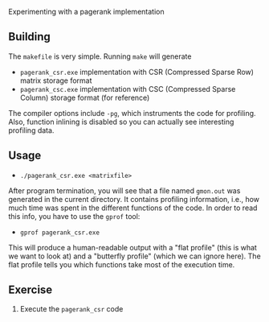 Experimenting with a pagerank implementation

## Building 

The `makefile` is very simple. Running `make` will generate

+ `pagerank_csr.exe` implementation with CSR (Compressed Sparse Row) matrix storage format
+ `pagerank_csc.exe` implementation with CSC (Compressed Sparse Column) storage format (for reference)

The compiler options include `-pg`, which instruments the code for profiling. Also, function inlining is disabled so you can actually see interesting profiling data.


## Usage

+ `./pagerank_csr.exe <matrixfile>`

After program termination, you will see that a file named `gmon.out` was generated in the current directory. It contains profiling information, i.e., how much time was spent in the different functions of the code. In order to read this info, you have to use the `gprof` tool:

+ `gprof pagerank_csr.exe`

This will produce a human-readable output with a "flat profile" (this is what we want to look at)  and a "butterfly profile" (which we can ignore here). The flat profile tells you which functions take most of the execution time.

## Exercise

1. Execute the `pagerank_csr` code 
